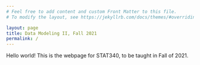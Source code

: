 ```yaml
---
# Feel free to add content and custom Front Matter to this file.
# To modify the layout, see https://jekyllrb.com/docs/themes/#overriding-theme-defaults

layout: page
title: Data Modeling II, Fall 2021
permalink: /
---
```


Hello world! This is the webpage for STAT340, to be taught in Fall of 2021.
